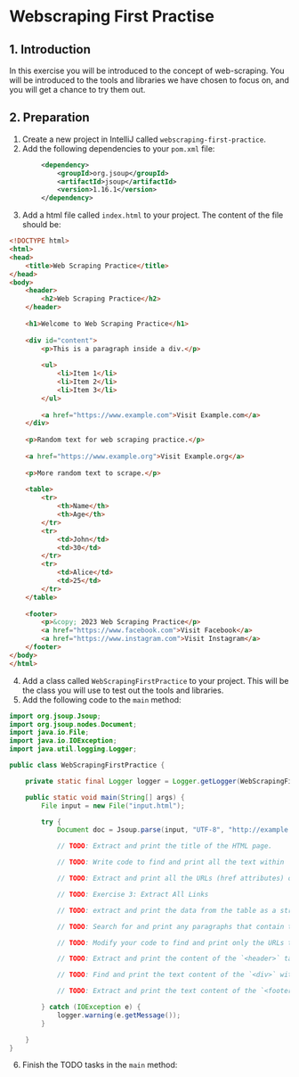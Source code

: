 # Webscraping First Practise

## 1. Introduction

In this exercise you will be introduced to the concept of web-scraping. You will be introduced to the tools and libraries we 
have chosen to focus on, and you will get a chance to try them out.

## 2. Preparation

1. Create a new project in IntelliJ called `webscraping-first-practice`.
2. Add the following dependencies to your `pom.xml` file:

```xml
        <dependency>
            <groupId>org.jsoup</groupId>
            <artifactId>jsoup</artifactId>
            <version>1.16.1</version>
        </dependency>
```

3. Add a html file called `index.html` to your project. The content of the file should be:

```html
<!DOCTYPE html>
<html>
<head>
    <title>Web Scraping Practice</title>
</head>
<body>
    <header>
        <h2>Web Scraping Practice</h2>
    </header>
    
    <h1>Welcome to Web Scraping Practice</h1>
    
    <div id="content">
        <p>This is a paragraph inside a div.</p>
        
        <ul>
            <li>Item 1</li>
            <li>Item 2</li>
            <li>Item 3</li>
        </ul>
        
        <a href="https://www.example.com">Visit Example.com</a>
    </div>
    
    <p>Random text for web scraping practice.</p>
    
    <a href="https://www.example.org">Visit Example.org</a>
    
    <p>More random text to scrape.</p>
    
    <table>
        <tr>
            <th>Name</th>
            <th>Age</th>
        </tr>
        <tr>
            <td>John</td>
            <td>30</td>
        </tr>
        <tr>
            <td>Alice</td>
            <td>25</td>
        </tr>
    </table>
    
    <footer>
        <p>&copy; 2023 Web Scraping Practice</p>
        <a href="https://www.facebook.com">Visit Facebook</a>
        <a href="https://www.instagram.com">Visit Instagram</a>
    </footer>
</body>
</html>
```

4. Add a class called `WebScrapingFirstPractice` to your project. This will be the class you will use to test out the tools and libraries.
5. Add the following code to the `main` method:

```java
import org.jsoup.Jsoup;
import org.jsoup.nodes.Document;
import java.io.File;
import java.io.IOException;
import java.util.logging.Logger;

public class WebScrapingFirstPractice {

    private static final Logger logger = Logger.getLogger(WebScrapingFirstPractice.class.getName());

    public static void main(String[] args) {
        File input = new File("input.html");

        try {
            Document doc = Jsoup.parse(input, "UTF-8", "http://example.com/");

            // TODO: Extract and print the title of the HTML page.

            // TODO: Write code to find and print all the text within `<p>` tags on the page.

            // TODO: Extract and print all the URLs (href attributes) of the `<a>` tags on the page.

            // TODO: Exercise 3: Extract All Links

            // TODO: extract and print the data from the table as a structured format (e.g., as a list of name-age pairs).

            // TODO: Search for and print any paragraphs that contain the phrase "Random text" in their text content.

            // TODO: Modify your code to find and print only the URLs that contain "example" in their href attribute.

            // TODO: Extract and print the content of the `<header>` tag.

            // TODO: Find and print the text content of the `<div>` with the id "content" and all its nested elements.

            // TODO: Extract and print the text content of the `<footer>` tag.

        } catch (IOException e) {
            logger.warning(e.getMessage());
        }

    }
}
```

6. Finish the TODO tasks in the `main` method:


